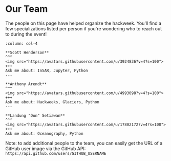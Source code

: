 # Our Team

The people on this page have helped organize the hackweek. You'll find a few specializations listed per person if you're wondering who to reach out to during the event!

````{panels}
:column: col-4

**Scott Henderson**
^^^
<img src="https://avatars.githubusercontent.com/u/3924836?v=4?s=100">
+++
Ask me about: InSAR, Jupyter, Python
---

**Anthony Arendt**
^^^
<img src="https://avatars.githubusercontent.com/u/4993098?v=4?s=100">
+++
Ask me about: Hackweeks, Glaciers, Python
---

**Landung "Don" Setiawan**
^^^
<img src="https://avatars.githubusercontent.com/u/17802172?v=4?s=100">
+++
Ask me about: Oceanography, Python

````

Note: to add additional people to the team, you can easily get the URL of a GitHub user image via the GitHub API: `https://api.github.com/users/GITHUB_USERNAME`
